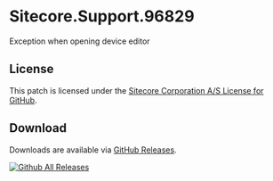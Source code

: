 # Sitecore.Support.96829
Exception when opening device editor

## License  
This patch is licensed under the [Sitecore Corporation A/S License for GitHub](https://github.com/sitecoresupport/Sitecore.Support.96829/blob/master/LICENSE).  

## Download  
Downloads are available via [GitHub Releases](https://github.com/sitecoresupport/Sitecore.Support.96829/releases).  

[![Github All Releases](https://img.shields.io/github/downloads/SitecoreSupport/Sitecore.Support.96829/total.svg)](https://github.com/SitecoreSupport/Sitecore.Support.96829/releases)

